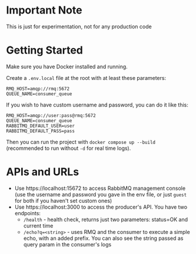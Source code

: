 # Important Note
This is just for experimentation, not for any production code

# Getting Started

Make sure you have Docker installed and running.

Create a `.env.local` file at the root with at least these parameters:
```
RMQ_HOST=amqp://rmq:5672
QUEUE_NAME=consumer_queue
```

If you wish to have custom username and password, you can do it like this:
```
RMQ_HOST=amqp://user:pass@rmq:5672
QUEUE_NAME=consumer_queue
RABBITMQ_DEFAULT_USER=user
RABBITMQ_DEFAULT_PASS=pass
```

Then you can run the project with `docker compose up --build` (recommended to run without `-d` for real time logs).

# APIs and URLs

* Use https://localhost:15672 to access RabbitMQ management console (use the username and password you gave in the env file, or just `guest` for both if you haven't set custom ones)
* Use https://localhost:3000 to access the producer's API. You have two endpoints:
    * `/health` - health check, returns just two parameters: status=OK and current time
    * `/echo?q=<string>` - uses RMQ and the consumer to execute a simple echo, with an added prefix. You can also see the string passed as query param in the consumer's logs